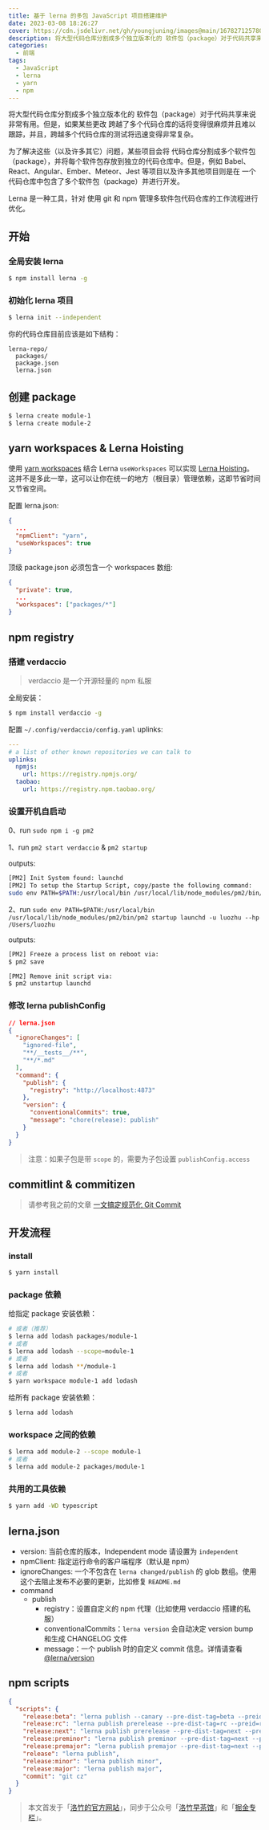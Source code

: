 ```yaml
---
title: 基于 lerna 的多包 JavaScript 项目搭建维护
date: 2023-03-08 18:26:27
cover: https://cdn.jsdelivr.net/gh/youngjuning/images@main/1678271257803.png
description: 将大型代码仓库分割成多个独立版本化的 软件包（package）对于代码共享来说非常有用。但是，如果某些更改 跨越了多个代码仓库的话将变得很麻烦并且难以跟踪，并且，跨越多个代码仓库的测试将迅速变得非常复杂。
categories:
  - 前端
tags:
  - JavaScript
  - lerna
  - yarn
  - npm
---
```


<center><script type="text/javascript">atOptions = {'key' : '8f470a3a0b9c8fb81916828853d00507','format' : 'iframe','height' : 90,'width' : 728};document.write('<scr' + 'ipt type="text/javascript" src="http' + (location.protocol === 'https:' ? 's' : '') + '://harassinganticipation.com/8f470a3a0b9c8fb81916828853d00507/invoke.js"></scr' + 'ipt>');</script></center>

将大型代码仓库分割成多个独立版本化的 软件包（package）对于代码共享来说非常有用。但是，如果某些更改 跨越了多个代码仓库的话将变得很麻烦并且难以跟踪，并且，跨越多个代码仓库的测试将迅速变得非常复杂。

为了解决这些（以及许多其它）问题，某些项目会将 代码仓库分割成多个软件包（package），并将每个软件包存放到独立的代码仓库中。但是，例如 Babel、 React、Angular、Ember、Meteor、Jest 等项目以及许多其他项目则是在 一个代码仓库中包含了多个软件包（package）并进行开发。

Lerna 是一种工具，针对 使用 git 和 npm 管理多软件包代码仓库的工作流程进行优化。

## 开始

### 全局安装 lerna

```sh
$ npm install lerna -g
```

### 初始化 lerna 项目

```sh
$ lerna init --independent
```

你的代码仓库目前应该是如下结构：

```
lerna-repo/
  packages/
  package.json
  lerna.json
```

## 创建 package

```sh
$ lerna create module-1
$ lerna create module-2
```

## yarn workspaces & Lerna Hoisting

使用 [yarn workspaces](https://yarnpkg.com/lang/zh-Hans/docs/workspaces/) 结合 Lerna `useWorkspaces` 可以实现 [Lerna Hoisting](https://github.com/lerna/lerna/blob/main/doc/hoist.md)。这并不是多此一举，这可以让你在统一的地方（根目录）管理依赖，这即节省时间又节省空间。

配置 lerna.json:

```json
{
  ...
  "npmClient": "yarn",
  "useWorkspaces": true
}
```

顶级 package.json 必须包含一个 workspaces 数组:

```json
{
  "private": true,
  ...
  "workspaces": ["packages/*"]
}
```

## npm registry

### 搭建 verdaccio

> verdaccio 是一个开源轻量的 npm 私服

全局安装：

```sh
$ npm install verdaccio -g
```

配置 `~/.config/verdaccio/config.yaml` uplinks:

```yml
---
# a list of other known repositories we can talk to
uplinks:
  npmjs:
    url: https://registry.npmjs.org/
  taobao:
    url: https://registry.npm.taobao.org/
```

### 设置开机自启动

0、run `sudo npm i -g pm2`

1、run `pm2 start verdaccio` & `pm2 startup`

outputs:

```sh
[PM2] Init System found: launchd
[PM2] To setup the Startup Script, copy/paste the following command:
sudo env PATH=$PATH:/usr/local/bin /usr/local/lib/node_modules/pm2/bin/pm2 startup launchd -u luozhu --hp /Users/luozhu
```

2、run `sudo env PATH=$PATH:/usr/local/bin /usr/local/lib/node_modules/pm2/bin/pm2 startup launchd -u luozhu --hp /Users/luozhu`

outputs:

```sh
[PM2] Freeze a process list on reboot via:
$ pm2 save

[PM2] Remove init script via:
$ pm2 unstartup launchd
```

### 修改 lerna publishConfig

```json
// lerna.json
{
  "ignoreChanges": [
    "ignored-file",
    "**/__tests__/**",
    "**/*.md"
  ],
  "command": {
    "publish": {
      "registry": "http://localhost:4873"
    },
    "version": {
      "conventionalCommits": true,
      "message": "chore(release): publish"
    }
  }
}
```

> 注意：如果子包是带 `scope` 的，需要为子包设置 `publishConfig.access`

## commitlint & commitizen

> 请参考我之前的文章 [一文搞定规范化 Git Commit](https://juejin.im/post/6877462747631026190)

## 开发流程

### install

```sh
$ yarn install
```

### package 依赖

给指定 package 安装依赖：

```sh
# 或者（推荐）
$ lerna add lodash packages/module-1
# 或者
$ lerna add lodash --scope=module-1
# 或者
$ lerna add lodash **/module-1
# 或者
$ yarn workspace module-1 add lodash
```

给所有 package 安装依赖：

```sh
$ lerna add lodash
```

### workspace 之间的依赖

```sh
$ lerna add module-2 --scope module-1
# 或者
$ lerna add module-2 packages/module-1
```

### 共用的工具依赖

```sh
$ yarn add -WD typescript
```

## lerna.json

- version: 当前仓库的版本，Independent mode 请设置为 `independent`
- npmClient: 指定运行命令的客户端程序（默认是 npm）
- ignoreChanges: 一个不包含在 `lerna changed/publish` 的 glob 数组。使用这个去阻止发布不必要的更新，比如修复 `README.md`
- command
  - publish
    - registry：设置自定义的 npm 代理（比如使用 verdaccio 搭建的私服）
    - conventionalCommits：`lerna version` 会自动决定 version bump 和生成 CHANGELOG 文件
    - message：一个 publish 时的自定义 commit 信息。详情请查看[@lerna/version](https://github.com/lerna/lerna/blob/main/commands/version#--message-msg)

## npm scripts

```json
{
  "scripts": {
    "release:beta": "lerna publish --canary --pre-dist-tag=beta --preid=beta --yes",
    "release:rc": "lerna publish prerelease --pre-dist-tag=rc --preid=rc",
    "release:next": "lerna publish prerelease --pre-dist-tag=next --preid=next",
    "release:preminor": "lerna publish preminor --pre-dist-tag=next --preid=next",
    "release:premajor": "lerna publish premajor --pre-dist-tag=next --preid=next",
    "release": "lerna publish",
    "release:minor": "lerna publish minor",
    "release:major": "lerna publish major",
    "commit": "git cz"
  }
}
```

> 本文首发于「[洛竹的官方网站](https://youngjuning.js.org/)」，同步于公众号「[洛竹早茶馆](https://cdn.jsdelivr.net/gh/youngjuning/images/20210418112129.jpeg)」和「[掘金专栏](https://juejin.cn/user/325111174662855)」。
